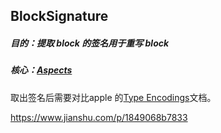 ## BlockSignature

##### 目的：提取 block 的签名用于重写 block

##### 核心：[Aspects](https://github.com/steipete/Aspects)

取出签名后需要对比apple 的[Type Encodings](https://developer.apple.com/library/archive/documentation/Cocoa/Conceptual/ObjCRuntimeGuide/Articles/ocrtTypeEncodings.html)文档。

https://www.jianshu.com/p/1849068b7833















